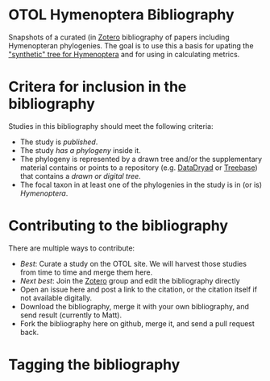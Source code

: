 # OTOL Hymenoptera Bibliography

Snapshots of a curated (in [Zotero](https://www.zotero.org/groups/otol_hymenoptera_bibliography) bibliography of papers including Hymenopteran phylogenies.  The goal is to use this a basis for upating the ["synthetic" tree for Hymenoptera](https://tree.opentreeoflife.org/opentree/argus/ottol@753726/Hymenoptera) and for using in calculating metrics.

# Critera for inclusion in the bibliography

Studies in this bibliography should meet the following criteria:

* The study is _published_.
* The study _has a phylogeny_ inside it.
* The phylogeny is represented by a drawn tree and/or the supplementary material contains or points to a repository (e.g. [DataDryad](http://datadryad.org/) or [Treebase](https://treebase.org/)) that contains a _drawn or digital tree_.
* The focal taxon in at least one of the phylogenies in the study is in (or is) _Hymenoptera_.

# Contributing to the bibliography

There are multiple ways to contribute:

* _Best_: Curate a study on the OTOL site. We will harvest those studies from time to time and merge them here.
* _Next best_: Join the [Zotero](https://www.zotero.org/groups/otol_hymenoptera_bibliography) group and edit the bibliography directly
* Open an issue here and post a link to the citation, or the citation itself if not available digitally.
* Download the bibliography, merge it with your own bibliography, and send result (currently to Matt).
* Fork the bibliography here on github, merge it, and send a pull request back.

# Tagging the bibliography

<TODO>
